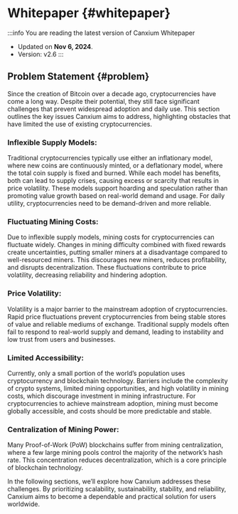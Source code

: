 # Whitepaper {#whitepaper}

:::info You are reading the latest version of Canxium Whitepaper

- Updated on **Nov 6, 2024**.
- Version: v2.6
  :::
  
## Problem Statement {#problem}

Since the creation of Bitcoin over a decade ago, cryptocurrencies have come a long way. Despite their potential, they still face significant challenges that prevent widespread adoption and daily use. This section outlines the key issues Canxium aims to address, highlighting obstacles that have limited the use of existing cryptocurrencies.

### Inflexible Supply Models:
Traditional cryptocurrencies typically use either an inflationary model, where new coins are continuously minted, or a deflationary model, where the total coin supply is fixed and burned. While each model has benefits, both can lead to supply crises, causing excess or scarcity that results in price volatility. These models support hoarding and speculation rather than promoting value growth based on real-world demand and usage. For daily utility, cryptocurrencies need to be demand-driven and more reliable.

### Fluctuating Mining Costs:
Due to inflexible supply models, mining costs for cryptocurrencies can fluctuate widely. Changes in mining difficulty combined with fixed rewards create uncertainties, putting smaller miners at a disadvantage compared to well-resourced miners. This discourages new miners, reduces profitability, and disrupts decentralization. These fluctuations contribute to price volatility, decreasing reliability and hindering adoption.

### Price Volatility:
Volatility is a major barrier to the mainstream adoption of cryptocurrencies. Rapid price fluctuations prevent cryptocurrencies from being stable stores of value and reliable mediums of exchange. Traditional supply models often fail to respond to real-world supply and demand, leading to instability and low trust from users and businesses.

### Limited Accessibility:
Currently, only a small portion of the world’s population uses cryptocurrency and blockchain technology. Barriers include the complexity of crypto systems, limited mining opportunities, and high volatility in mining costs, which discourage investment in mining infrastructure. For cryptocurrencies to achieve mainstream adoption, mining must become globally accessible, and costs should be more predictable and stable.

### Centralization of Mining Power:
Many Proof-of-Work (PoW) blockchains suffer from mining centralization, where a few large mining pools control the majority of the network’s hash rate. This concentration reduces decentralization, which is a core principle of blockchain technology.

In the following sections, we’ll explore how Canxium addresses these challenges. By prioritizing scalability, sustainability, stability, and reliability, Canxium aims to become a dependable and practical solution for users worldwide.
